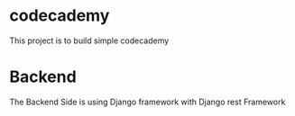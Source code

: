 # codecademy
This project is to build simple codecademy 

# Backend
The Backend Side is using Django framework with Django rest Framework
